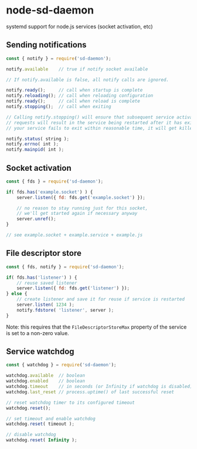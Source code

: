 # node-sd-daemon
systemd support for node.js services (socket activation, etc)

## Sending notifications

```js
const { notify } = require('sd-daemon');

notify.available	// true if notify socket available

// If notify.available is false, all notify calls are ignored.

notify.ready();		// call when startup is complete
notify.reloading();	// call when reloading configuration
notify.ready();		// call when reload is complete
notify.stopping();	// call when exiting

// Calling notify.stopping() will ensure that subsequent service activation
// requests will result in the service being restarted after it has exited.  If
// your service fails to exit within reasonable time, it will get killed.

notify.status( string );
notify.errno( int );
notify.mainpid( int );
```

## Socket activation

```js
const { fds } = require('sd-daemon');

if( fds.has('example.socket') ) {
	server.listen({ fd: fds.get('example.socket') });

	// no reason to stay running just for this socket,
	// we'll get started again if necessary anyway
	server.unref();
}

// see example.socket + example.service + example.js
```

## File descriptor store

```js
const { fds, notify } = require('sd-daemon');

if( fds.has('listener') ) {
	// reuse saved listener
	server.listen({ fd: fds.get('listener') });
} else {
	// create listener and save it for reuse if service is restarted
	server.listen( 1234 );
	notify.fdstore( 'listener', server );
}
```

Note: this requires that the `FileDescriptorStoreMax` property of the service
is set to a non-zero value.

## Service watchdog

```js
const { watchdog } = require('sd-daemon');

watchdog.available	// boolean
watchdog.enabled	// boolean
watchdog.timeout	// in seconds (or Infinity if watchdog is disabled)
watchdog.last_reset	// process.uptime() of last successful reset

// reset watchdog timer to its configured timeout
watchdog.reset();

// set timeout and enable watchdog
watchdog.reset( timeout );

// disable watchdog
watchdog.reset( Infinity );
